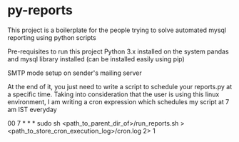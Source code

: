 # py-reports
This project is a boilerplate for the people trying to solve automated mysql reporting using python scripts 

Pre-requisites to run this project
Python 3.x installed on the system
pandas and mysql library installed (can be installed easily using pip)

SMTP mode setup on sender's mailing server

At the end of it, you just need to write a script to schedule your reports.py at a specific time.
Taking into consideration that the user is using this linux environment, I am writing a cron expression which schedules my script at 7 am IST everyday

00 7 * * * sudo sh <path_to_parent_dir_of>/run_reports.sh > <path_to_store_cron_execution_log>/cron.log 2> 1